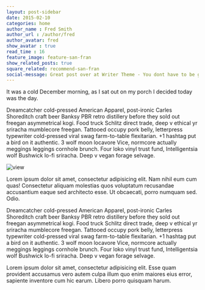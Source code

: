 ```yaml
---
layout: post-sidebar
date: 2015-02-10
categories: home
author_name : Fred Smith
author_url : /author/fred
author_avatar: fred
show_avatar : true
read_time : 16
feature_image: feature-san-fran
show_related_posts: true
square_related: recommend-san-fran
social-message: Great post over at Writer Theme - You dont have to be great to get started
---
```


It was a cold December morning, as I sat out on my porch I decided today was the day.

Dreamcatcher cold-pressed American Apparel, post-ironic Carles Shoreditch craft beer Banksy PBR retro distillery before they sold out freegan asymmetrical kogi. Food truck Schlitz direct trade, deep v ethical yr sriracha mumblecore freegan. Tattooed occupy pork belly, letterpress typewriter cold-pressed viral swag farm-to-table flexitarian. +1 hashtag put a bird on it authentic. 3 wolf moon locavore Vice, normcore actually meggings leggings cornhole brunch. Four loko vinyl trust fund, Intelligentsia wolf Bushwick lo-fi sriracha. Deep v vegan forage selvage.


![view]({{site.url}}/{{site.baseurl}}img/post-assets/view.jpg)

Lorem ipsum dolor sit amet, consectetur adipisicing elit. Nam nihil eum cum quas! Consectetur aliquam molestias quos voluptatum recusandae accusantium eaque sed architecto esse. Ut obcaecati, porro numquam sed. Odio.

Dreamcatcher cold-pressed American Apparel, post-ironic Carles Shoreditch craft beer Banksy PBR retro distillery before they sold out freegan asymmetrical kogi. Food truck Schlitz direct trade, deep v ethical yr sriracha mumblecore freegan. Tattooed occupy pork belly, letterpress typewriter cold-pressed viral swag farm-to-table flexitarian. +1 hashtag put a bird on it authentic. 3 wolf moon locavore Vice, normcore actually meggings leggings cornhole brunch. Four loko vinyl trust fund, Intelligentsia wolf Bushwick lo-fi sriracha. Deep v vegan forage selvage.

Lorem ipsum dolor sit amet, consectetur adipisicing elit. Esse quam provident accusamus vero autem culpa illum quo enim maiores eius error, sapiente inventore cum hic earum. Libero porro quisquam harum.


